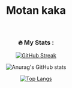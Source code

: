 <div align="center">
  <h1> Motan kaka </h1>
  <img src="http://img.shields.io/badge/Profile%20Views-1448-blue" alt=""/>
  <img src="http://img.shields.io/badge/Code%20Time-1%2C445%20hrs%2016%20mins-blue" alt=""/>
  <img src="https://img.shields.io/badge/From%20Hello%20World%20I%27ve%20Written-1%200Million%20lines%20of%20code-blue" alt=""/>

### :fire: My Stats :

[![GitHub Streak](https://github-readme-streak-stats.herokuapp.com?user=MotanOfficial&theme=light&hide_border=false&date_format=j%20M%5B%20Y%5D)](https://git.io/streak-stats)

![Anurag's GitHub stats](https://github-readme-stats.vercel.app/api?username=MotanOfficial&hide=contribs,prs)

[![Top Langs](https://github-readme-stats.vercel.app/api/top-langs/?username=MotanOfficial&langs_count=5)](https://github.com/anuraghazra/github-readme-stats)
